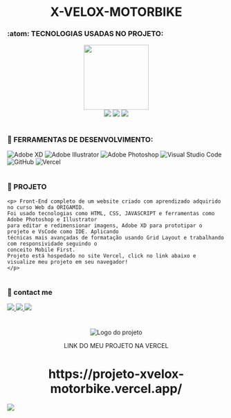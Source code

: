 <div align="center">
  <h1 align="center"> X-VELOX-MOTORBIKE </h1>
  </div>

### :atom: TECNOLOGIAS USADAS NO PROJETO:
<div align="center">
<img src="https://github.com/luizjxcoder/X-VELOX_MOTORBIKE/blob/master/cadeirasemfundo.png" width="150" height="150"/> </div>
<div align="center">
<img src="https://img.shields.io/badge/HTML5-E34F26?style=for-the-badge&logo=html5&logoColor=white"> <img src="https://img.shields.io/badge/CSS3-1572B6?style=for-the-badge&logo=css3&logoColor=white"/> <img src="https://img.shields.io/badge/JavaScript-F7DF1E?style=for-the-badge&logo=javascript&logoColor=black"></div>

#
### :toolbox: FERRAMENTAS DE DESENVOLVIMENTO:
![Adobe XD](https://img.shields.io/badge/Adobe%20XD-470137?style=for-the-badge&logo=Adobe%20XD&logoColor=#FF61F6)
![Adobe Illustrator](https://img.shields.io/badge/adobe%20illustrator-%23FF9A00.svg?style=for-the-badge&logo=adobe%20illustrator&logoColor=white)
![Adobe Photoshop](https://img.shields.io/badge/adobe%20photoshop-%2331A8FF.svg?style=for-the-badge&logo=adobe%20photoshop&logoColor=white)
![Visual Studio Code](https://img.shields.io/badge/Visual%20Studio%20Code-0078d7.svg?style=for-the-badge&logo=visual-studio-code&logoColor=white)
![GitHub](https://img.shields.io/badge/github-%23121011.svg?style=for-the-badge&logo=github&logoColor=white)
![Vercel](https://img.shields.io/badge/vercel-%23000000.svg?style=for-the-badge&logo=vercel&logoColor=white)


#
### :triangular_ruler: PROJETO
```
<p> Front-End completo de um website criado com aprendizado adquirido no curso Web da ORIGAMID.
Foi usado tecnologias como HTML, CSS, JAVASCRIPT e ferramentas como Adobe Photoshop e Illustrator
para editar e redimensionar imagens, Adobe XD para prototipar o projeto e VsCode como IDE. Aplicando 
técnicas mais avançadas de formatação usando Grid Layout e trabalhando com responsividade seguindo o 
conceito Mobile First.
Projeto está hospedado no site Vercel, click no link abaixo e visualize meu projeto em seu navegador!
</p>
```

#
### :email: contact me
<a href="https://contate.me/jxcoder"  alt="WhatsApp" target="_blank">
<img src="https://img.shields.io/badge/WhatsApp-25D366?style=for-the-badge&logo=whatsapp&logoColor=white"/>
</a>
<a href="mailto:jxcoder.dev@gmail.com" alt="Gmail" target="_blank">
<img src="https://img.shields.io/badge/Gmail-D14836?style=for-the-badge&logo=gmail&logoColor=white"/>
</a>
<a href="https://www.instagram.com/luizjangel/"  alt="Instagram" target="_blank">
<img src="https://img.shields.io/badge/Instagram-E4405F?style=for-the-badge&logo=instagram&logoColor=white"/>
</a>

#
<div align="center">
    <img alt="Logo do projeto" src="https://raw.githubusercontent.com/gdcmarinho/links-uteis/master/logo.png">
     <p>LINK DO MEU PROJETO NA VERCEL</p>
    <h1>https://projeto-xvelox-motorbike.vercel.app/</h1>
</div>

<img src="https://github.com/luizjxcoder/X-VELOX_MOTORBIKE/blob/master/motos-img/screenshot-projeto-xvelox1.png"/>
